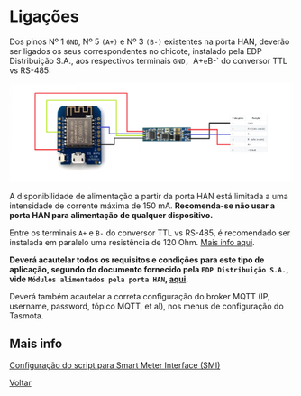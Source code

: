 # Ligações

Dos pinos Nº 1 `GND`, Nº 5 `(A+)` e Nº 3 `(B-)` existentes na porta HAN, deverão ser ligados os seus correspondentes no chicote, instalado pela EDP Distribuição S.A., aos respectivos terminais `GND, `A+` e `B-` do conversor TTL vs RS-485:

![tasmota-rs485](./img/tasmota-rs485.png)
>

A disponibilidade de alimentação a partir da porta HAN está limitada a uma intensidade de corrente máxima de 150 mA. **Recomenda-se não usar a porta HAN para alimentação de qualquer dispositivo.**

Entre os terminais `A+` e `B-` do conversor TTL vs RS-485, é recomendado ser instalada em paralelo uma resistência de 120 Ohm. [Mais info aqui](../Energy%20Box#impedância-de-linha).

**Deverá acautelar todos os requisitos e condições para este tipo de aplicação, segundo do documento fornecido pela `EDP Distribuição S.A.`, vide `Módulos alimentados pela porta HAN`, [aqui](https://www.edpdistribuicao.pt/sites/edd/files/2019-06/Requisitos%20dos%20m%C3%B3dulos%20HAN_2019.05.31.pdf).**

Deverá também acautelar a correta configuração do broker MQTT (IP, username, password, tópico MQTT, et al), nos menus de configuração do Tasmota.

## Mais info

[Configuração do script para Smart Meter Interface (SMI)](./CONFIGURAÇÃO-SCRIPT-SMI.md)

[Voltar](./README.md)

